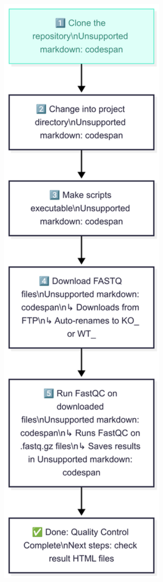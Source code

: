 <p align="center">
  <img src="workflow/images/step1_USAGE_GUIDE.png" alt="RNA-seq Flowchart" width="600">
</p>
